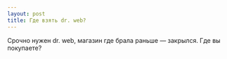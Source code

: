 ```yaml
---
layout: post 
title: Где взять dr. web? 
--- 
```

Срочно нужен dr. web, магазин где брала раньше — закрылся. Где вы покупаете?